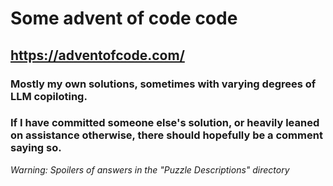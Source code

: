 # Some advent of code code

## https://adventofcode.com/

### Mostly my own solutions, sometimes with varying degrees of LLM copiloting.

### If I have committed someone else's solution, or heavily leaned on assistance otherwise, there should hopefully be a comment saying so.

_Warning: Spoilers of answers in the "Puzzle Descriptions" directory_
